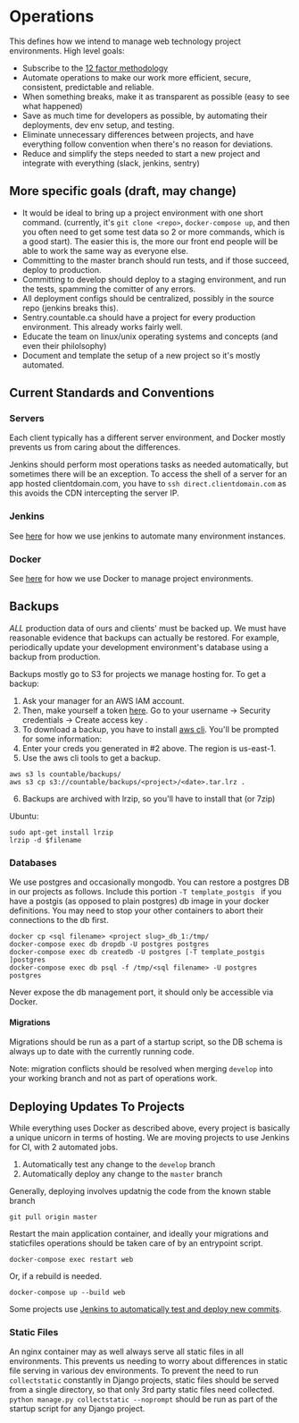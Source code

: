 # Operations

This defines how we intend to manage web technology project environments. High level goals:

  * Subscribe to the [12 factor methodology](https://12factor.net/)
  * Automate operations to make our work more efficient, secure, consistent, predictable and reliable.
  * When something breaks, make it as transparent as possible (easy to see what happened)
  * Save as much time for developers as possible, by automating their deployments, dev env setup, and testing.
  * Eliminate unnecessary differences between projects, and have everything follow convention when there's no reason for deviations.
  * Reduce and simplify the steps needed to start a new project and integrate with everything (slack, jenkins, sentry)

## More specific goals (draft, may change)

  * It would be ideal to bring up a project environment with one short command. (currently, it's `git clone <repo>`, `docker-compose up`, and then you often need to get some test data so 2 or more commands, which is a good start). The easier this is, the more our front end people will be able to work the same way as everyone else.
  * Committing to the master branch should run tests, and if those succeed, deploy to production.
  * Committing to develop should deploy to a staging environment, and run the tests, spamming the comitter of any errors.
  * All deployment configs should be centralized, possibly in the source repo (jenkins breaks this).
  * Sentry.countable.ca should have a project for every production environment. This already works fairly well.
  * Educate the team on linux/unix operating systems and concepts (and even their philolsophy)
  * Document and template the setup of a new project so it's mostly automated.

## Current Standards and Conventions

### Servers

Each client typically has a different server environment, and Docker mostly prevents us from caring about the differences.

Jenkins should perform most operations tasks as needed automatically, but sometimes there will be an exception. To access the shell of a server for an app hosted clientdomain.com, you have to `ssh direct.clientdomain.com` as this avoids the CDN intercepting the server IP.

### Jenkins

See [here](./JENKINS.md) for how we use jenkins to automate many environment instances.

### Docker

See [here](./DOCKER.md) for how we use Docker to manage project environments.

## Backups
*ALL* production data of ours and clients' must be backed up. We must have reasonable evidence that backups can actually be restored. For example, periodically update your development environment's database using a backup from production.

Backups mostly go to S3 for projects we manage hosting for. To get a backup:

1. Ask your manager for an AWS IAM account.
2. Then, make yourself a token [here](https://console.aws.amazon.com/iam/home). Go to your username -> Security credentials -> Create access key .
3. To download a backup, you have to install [aws cli](https://docs.aws.amazon.com/cli/latest/userguide/installing.html). You'll be prompted for some information:
4. Enter your creds you generated in #2 above. The region is us-east-1.
5. Use the aws cli tools to get a backup.
```
aws s3 ls countable/backups/
aws s3 cp s3://countable/backups/<project>/<date>.tar.lrz .
```
6. Backups are archived with lrzip, so you'll have to install that (or 7zip)

Ubuntu:
```
sudo apt-get install lrzip
lrzip -d $filename
```

### Databases

We use postgres and occasionally mongodb. You can restore a postgres DB in our projects as follows. Include this portion `-T template_postgis ` if you have a postgis (as opposed to plain postgres) db image in your docker definitions. You may need to stop your other containers to abort their connections to the db first.

```
docker cp <sql filename> <project slug>_db_1:/tmp/
docker-compose exec db dropdb -U postgres postgres
docker-compose exec db createdb -U postgres [-T template_postgis ]postgres
docker-compose exec db psql -f /tmp/<sql filename> -U postgres postgres
```

Never expose the db management port, it should only be accessible via Docker.

#### Migrations

Migrations should be run as a part of a startup script, so the DB schema is always up to date with the currently running code.

Note: migration conflicts should be resolved when merging `develop` into your working branch and not as part of operations work.

## Deploying Updates To Projects

While everything uses Docker as described above, every project is basically a unique unicorn in terms of hosting. We are moving projects to use Jenkins for CI, with 2 automated jobs.

1. Automatically test any change to the `develop` branch
2. Automatically deploy any change to the `master` branch

Generally, deploying involves updatnig the code from the known stable branch
```
git pull origin master
```

Restart the main application container, and ideally your migrations and staticfiles operations should be taken care of by an entrypoint script.
```
docker-compose exec restart web
```

Or, if a rebuild is needed.
```
docker-compose up --build web
```

Some projects use [Jenkins to automatically test and deploy new commits](./JENKINS.md).

### Static Files

An nginx container may as well always serve all static files in all environments. This prevents us needing to worry about differences in static file serving in various dev environments. To prevent the need to run `collectstatic` constantly in Django projects, static files should be served from a single directory, so that only 3rd party static files need collected. `python manage.py collectstatic --noprompt` should be run as part of the startup script for any Django project.

